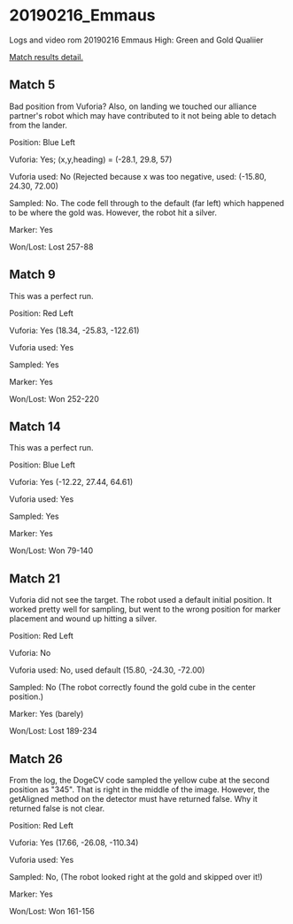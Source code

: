 # 20190216_Emmaus
Logs and video rom 20190216 Emmaus High: Green and Gold Qualiier

[Match results detail.](http://www.ftcpenn.org/ftc-events/2018-2019-season/lehigh-valley-qualifier/match-results-details)


## Match 5

   Bad position from Vuforia? Also, on landing we touched our alliance partner's robot which
   may have contributed to it not being able to detach from the lander.

   Position:   Blue Left

   Vuforia:      Yes;  (x,y,heading) = (-28.1, 29.8, 57)

   Vuforia used:  No (Rejected because x was too negative, used: (-15.80, 24.30, 72.00)

   Sampled: No. The code fell through to the default (far left) which happened to be where
            the gold was. However, the robot hit a silver.

   Marker: Yes

   Won/Lost:  Lost 257-88 


## Match 9

   This was a perfect run.
   
   Position: Red Left

   Vuforia:  Yes   (18.34, -25.83, -122.61)

   Vuforia used:  Yes

   Sampled:  Yes
   
   Marker: Yes

   Won/Lost: Won 252-220 

## Match 14

  This was a  perfect run.

  Position: Blue Left

  Vuforia: Yes (-12.22, 27.44, 64.61)

  Vuforia used:  Yes

  Sampled: Yes

  Marker: Yes

  Won/Lost: Won 79-140

## Match 21

  Vuforia did not see the target. The robot used a default initial position. It worked pretty well for 
  sampling, but went to the wrong position for marker placement and wound up hitting 
  a silver.

  Position: Red Left

  Vuforia: No

  Vuforia used: No, used default (15.80, -24.30, -72.00)

  Sampled: No  (The robot correctly found the gold cube in the center position.)

  Marker: Yes (barely)

  Won/Lost:  Lost 189-234

## Match 26

  From the log, the DogeCV code sampled the yellow cube at the second position as "345". That is right in the middle of the image. However, the getAligned method on the detector must have returned false. Why it returned false is not clear.

  Position: Red Left

  Vuforia: Yes (17.66, -26.08, -110.34)

  Vuforia used: Yes

  Sampled: No, (The robot looked right at the gold and skipped over it!)
   
  Marker: Yes

  Won/Lost: Won 161-156


